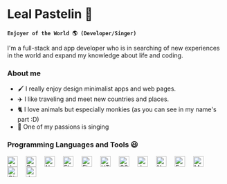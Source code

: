 # Leal Pastelin 🐒

**`Enjoyer of the World 🌎 (Developer/Singer)`**

I'm a full-stack and app developer who is in searching of new experiences in the world and expand my knowledge about life and coding.

### About me

- 🖌️ I really enjoy design minimalist apps and web pages.
- ✈️ I like traveling and meet new countries and places.
- 🐈 I love animals but especially monkies (as you can see in my name's part :D)
- 🎤 One of my passions is singing


### Programming Languages and Tools 😃

<img align='left' alt='JavaScript' width='24px' style="padding-right:16px;" src="https://cdn.jsdelivr.net/gh/devicons/devicon/icons/javascript/javascript-original.svg" />
<img align='left' alt='React' width='24px' style="padding-right:16px;" src="https://cdn.jsdelivr.net/gh/devicons/devicon/icons/react/react-original.svg" />
<img align='left' alt='NextJs' width='24px' style="padding-right:16px;" src="https://cdn.jsdelivr.net/gh/devicons/devicon/icons/nextjs/nextjs-original.svg" />
<img align='left' alt='Flutter' width='24px' style="padding-right:16px;" src="https://cdn.jsdelivr.net/gh/devicons/devicon/icons/flutter/flutter-plain.svg" />
<img align='left' alt='Figma' width='24px' style="padding-right:16px;" src="https://cdn.jsdelivr.net/gh/devicons/devicon/icons/figma/figma-original.svg" />
<img align='left' alt='HTML' width='24px' style="padding-right:16px;" src="https://cdn.jsdelivr.net/gh/devicons/devicon/icons/html5/html5-plain.svg" />
<img align='left' alt='CSS' width='24px' style="padding-right:16px;" src="https://cdn.jsdelivr.net/gh/devicons/devicon/icons/css3/css3-plain.svg" />
<img align='left' alt='Jest' width='24px' style="padding-right:16px;" src="https://cdn.jsdelivr.net/gh/devicons/devicon/icons/jest/jest-plain.svg" />
<img align='left' alt='NodeJS' width='24px' style="padding-right:16px;" src="https://cdn.jsdelivr.net/gh/devicons/devicon/icons/nodejs/nodejs-original.svg" />
<img align='left' alt='Express' width='24px' style="padding-right:16px;" src="https://cdn.jsdelivr.net/gh/devicons/devicon/icons/express/express-original.svg" />
<img align='left' alt='MySQL' width='24px' style="padding-right:16px;" src="https://cdn.jsdelivr.net/gh/devicons/devicon/icons/mysql/mysql-original.svg" />
<img align='left' alt='Git' width='24px' style="padding-right:16px;" src="https://cdn.jsdelivr.net/gh/devicons/devicon/icons/git/git-original.svg" />
<img align='left' alt='Java' width='24px' style="padding-right:16px;" src="https://cdn.jsdelivr.net/gh/devicons/devicon/icons/java/java-original.svg" />
